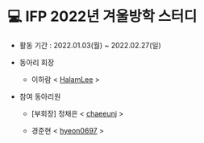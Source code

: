 # 💻 IFP 2022년 겨울방학 스터디


- 활동 기간 : 2022.01.03(월) ~ 2022.02.27(일)

- 동아리 회장 

  - 이하람 < [HalamLee](https://github.com/HalamLee) >

- 참여 동아리원

  - [부회장]  정채은 < [chaeeunj](https://github.com/chaeeunj) >

  - 경준현 < [hyeon0697](https://github.com/hyeon0697) >


